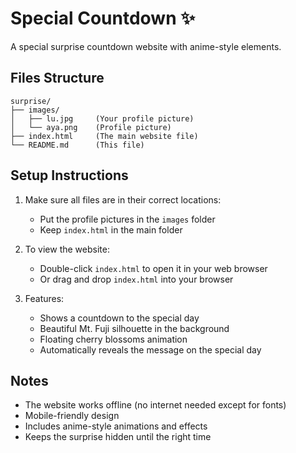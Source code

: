 # Special Countdown ✨

A special surprise countdown website with anime-style elements.

## Files Structure

```
surprise/
├── images/
│   ├── lu.jpg     (Your profile picture)
│   └── aya.png    (Profile picture)
├── index.html     (The main website file)
└── README.md      (This file)
```

## Setup Instructions

1. Make sure all files are in their correct locations:
   - Put the profile pictures in the `images` folder
   - Keep `index.html` in the main folder

2. To view the website:
   - Double-click `index.html` to open it in your web browser
   - Or drag and drop `index.html` into your browser

3. Features:
   - Shows a countdown to the special day
   - Beautiful Mt. Fuji silhouette in the background
   - Floating cherry blossoms animation
   - Automatically reveals the message on the special day

## Notes

- The website works offline (no internet needed except for fonts)
- Mobile-friendly design
- Includes anime-style animations and effects
- Keeps the surprise hidden until the right time 